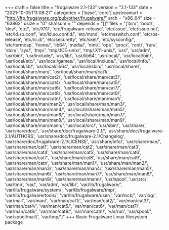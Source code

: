 +++
draft = false
title = "frugalware 2.1-133"
version = "2.1-133"
date = "2021-10-05T11:08:27"
categories = ['base', 'core']
upstreamurl = "http://ftp.frugalware.org/pub/other/frugalware/"
arch = "x86_64"
size = "63862"
usize = "0"
sha1sum = ""
depends = "[]"
files = "['bin/', 'boot/', 'dev/', 'etc/', 'etc/X11/', 'etc/frugalware-release', 'etc/issue', 'etc/issue.net', 'etc/ld.so.conf', 'etc/ld.so.conf.d/', 'etc/motd', 'etc/nsswitch.conf', 'etc/os-release', 'etc/rc.d/', 'etc/securetty', 'etc/skel/', 'etc/sysconfig/', 'etc/termcap', 'home/', 'lib64', 'media/', 'mnt/', 'opt/', 'proc/', 'root/', 'run/', 'sbin/', 'sys/', 'tmp/', 'tmp/.ICE-unix/', 'tmp/.X11-unix/', 'usr/', 'usr/adm', 'usr/bin/', 'usr/include/', 'usr/lib/', 'usr/lib64', 'usr/local/', 'usr/local/bin/', 'usr/local/etc/', 'usr/local/games/', 'usr/local/include/', 'usr/local/info/', 'usr/local/lib/', 'usr/local/lib64', 'usr/local/sbin/', 'usr/local/share/', 'usr/local/share/man/', 'usr/local/share/man/cat1/', 'usr/local/share/man/cat2/', 'usr/local/share/man/cat3/', 'usr/local/share/man/cat4/', 'usr/local/share/man/cat5/', 'usr/local/share/man/cat6/', 'usr/local/share/man/cat7/', 'usr/local/share/man/cat8/', 'usr/local/share/man/cat9/', 'usr/local/share/man/catn/', 'usr/local/share/man/man1/', 'usr/local/share/man/man2/', 'usr/local/share/man/man3/', 'usr/local/share/man/man4/', 'usr/local/share/man/man5/', 'usr/local/share/man/man6/', 'usr/local/share/man/man7/', 'usr/local/share/man/man8/', 'usr/local/share/man/man9/', 'usr/local/share/man/mann/', 'usr/local/src/', 'usr/sbin/', 'usr/share/', 'usr/share/doc/', 'usr/share/doc/frugalware-2.1/', 'usr/share/doc/frugalware-2.1/AUTHORS', 'usr/share/doc/frugalware-2.1/Changelog', 'usr/share/doc/frugalware-2.1/LICENSE', 'usr/share/info/', 'usr/share/man/', 'usr/share/man/cat1', 'usr/share/man/cat2', 'usr/share/man/cat3', 'usr/share/man/cat4', 'usr/share/man/cat5', 'usr/share/man/cat6', 'usr/share/man/cat7', 'usr/share/man/cat8', 'usr/share/man/cat9', 'usr/share/man/catn', 'usr/share/man/man1/', 'usr/share/man/man2/', 'usr/share/man/man3/', 'usr/share/man/man4/', 'usr/share/man/man5/', 'usr/share/man/man6/', 'usr/share/man/man7/', 'usr/share/man/man8/', 'usr/share/man/man9/', 'usr/share/man/mann/', 'usr/spool', 'usr/src/', 'usr/tmp', 'var/', 'var/adm', 'var/lib/', 'var/lib/frugalware/', 'var/lib/frugalware/system/', 'var/lib/frugalware/tmp/', 'var/lib/frugalware/tools/', 'var/lib/frugalware/user/', 'var/lock/', 'var/log/', 'var/mail', 'var/man/', 'var/man/cat1/', 'var/man/cat2/', 'var/man/cat3/', 'var/man/cat4/', 'var/man/cat5/', 'var/man/cat6/', 'var/man/cat7/', 'var/man/cat8/', 'var/man/cat9/', 'var/man/catn/', 'var/run', 'var/spool/', 'var/spool/mail/', 'var/tmp/']"
+++
Basic Frugalware Linux filesystem package